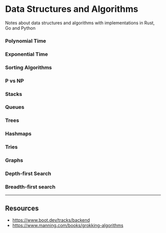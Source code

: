 # Data Structures and Algorithms
Notes about data structures and algorithms with implementations in Rust, Go and Python

### Polynomial Time

### Exponential Time

### Sorting Algorithms

### P vs NP

### Stacks

### Queues

### Trees

### Hashmaps

### Tries

### Graphs

### Depth-first Search

### Breadth-first search 

---
## Resources 
- https://www.boot.dev/tracks/backend
- https://www.manning.com/books/grokking-algorithms

